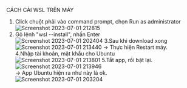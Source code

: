 CÁCH CÀI WSL TRÊN MÁY 
1. Click chuột phải vào command prompt, chọn Run as administrator\
![Screenshot 2023-07-01 212815](https://github.com/AnVinh07/AnVinh07/assets/131764804/950fc5bf-74b0-4299-9751-ca054fb4d555)
2. Gõ lệnh "wsl --install", nhấn Enter\
![Screenshot 2023-07-01 202404](https://github.com/AnVinh07/AnVinh07/assets/131764804/df93d97c-4e25-4a0d-a6ed-d6625901ba29)
3.Sau khi download xong\
![Screenshot 2023-07-01 213440](https://github.com/AnVinh07/AnVinh07/assets/131764804/e983d868-012f-4546-8d53-a06a6b08dae5)
-> Thực hiện Restart máy.\
4.Nhập tài khoản, mật khẩu cho Ubuntu\
![Screenshot 2023-07-01 213801](https://github.com/AnVinh07/AnVinh07/assets/131764804/befeeb9f-64ee-4787-88c2-eb21754b4547)
5.Tắt app, rồi bật lại.\
![Screenshot 2023-07-01 213946](https://github.com/AnVinh07/AnVinh07/assets/131764804/b1221792-b913-4eaa-a6a0-8e3f374b3cd0)\
-> App Ubuntu hiện ra như này là ok.\
![Screenshot 2023-07-01 203204](https://github.com/AnVinh07/AnVinh07/assets/131764804/e73e8f64-0638-478e-9a31-212263ed6892)


   


